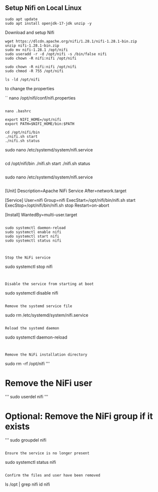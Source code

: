 ## Setup Nifi on Local Linux

```
sudo apt update
sudo apt install openjdk-17-jdk unzip -y
```

Download and setup Nifi
```
wget https://dlcdn.apache.org/nifi/1.28.1/nifi-1.28.1-bin.zip
unzip nifi-1.28.1-bin.zip
sudo mv nifi-1.28.1 /opt/nifi
sudo useradd -r -d /opt/nifi -s /bin/false nifi
sudo chown -R nifi:nifi /opt/nifi

sudo chown -R nifi:nifi /opt/nifi
sudo chmod -R 755 /opt/nifi

ls -ld /opt/nifi
```

to change the properties

``
nano /opt/nifi/conf/nifi.properties
```

```

```
nano .bashrc
```

```
export NIFI_HOME=/opt/nifi
export PATH=$NIFI_HOME/bin:$PATH
```

```
cd /opt/nifi/bin
./nifi.sh start
./nifi.sh status
```

sudo nano /etc/systemd/system/nifi.service
```

```
cd /opt/nifi/bin
./nifi.sh start
./nifi.sh status
```

```
sudo nano /etc/systemd/system/nifi.service
```

```
[Unit]
Description=Apache NiFi Service
After=network.target

[Service]
User=nifi
Group=nifi
ExecStart=/opt/nifi/bin/nifi.sh start
ExecStop=/opt/nifi/bin/nifi.sh stop
Restart=on-abort

[Install]
WantedBy=multi-user.target
```

sudo systemctl daemon-reload
sudo systemctl enable nifi
sudo systemctl start nifi
sudo systemctl status nifi



Stop the NiFi service

```
sudo systemctl stop nifi
```


Disable the service from starting at boot
```
sudo systemctl disable nifi
```

Remove the systemd service file
```
sudo rm /etc/systemd/system/nifi.service
```

Reload the systemd daemon
```
sudo systemctl daemon-reload
```


Remove the NiFi installation directory

```
sudo rm -rf /opt/nifi
'''


# Remove the NiFi user
'''
sudo userdel nifi
'''

# Optional: Remove the NiFi group if it exists

'''
sudo groupdel nifi
```

Ensure the service is no longer present

```
sudo systemctl status nifi
```

Confirm the files and user have been removed
```
ls /opt | grep nifi
id nifi
```
